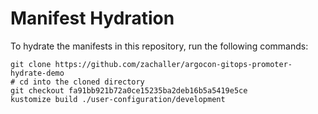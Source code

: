 # Manifest Hydration

To hydrate the manifests in this repository, run the following commands:

```shell
git clone https://github.com/zachaller/argocon-gitops-promoter-hydrate-demo
# cd into the cloned directory
git checkout fa91bb921b72a0ce15235ba2deb16b5a5419e5ce
kustomize build ./user-configuration/development
```
